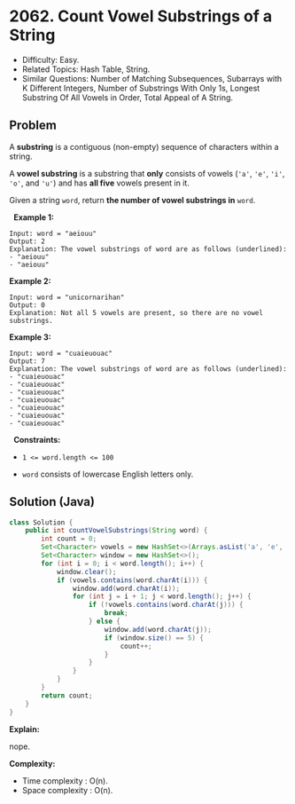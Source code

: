 # 2062. Count Vowel Substrings of a String

- Difficulty: Easy.
- Related Topics: Hash Table, String.
- Similar Questions: Number of Matching Subsequences, Subarrays with K Different Integers, Number of Substrings With Only 1s, Longest Substring Of All Vowels in Order, Total Appeal of A String.

## Problem

A **substring** is a contiguous (non-empty) sequence of characters within a string.

A **vowel substring** is a substring that **only** consists of vowels (```'a'```, ```'e'```, ```'i'```, ```'o'```, and ```'u'```) and has **all five** vowels present in it.

Given a string ```word```, return **the number of **vowel substrings** in** ```word```.

 
**Example 1:**

```
Input: word = "aeiouu"
Output: 2
Explanation: The vowel substrings of word are as follows (underlined):
- "aeiouu"
- "aeiouu"
```

**Example 2:**

```
Input: word = "unicornarihan"
Output: 0
Explanation: Not all 5 vowels are present, so there are no vowel substrings.
```

**Example 3:**

```
Input: word = "cuaieuouac"
Output: 7
Explanation: The vowel substrings of word are as follows (underlined):
- "cuaieuouac"
- "cuaieuouac"
- "cuaieuouac"
- "cuaieuouac"
- "cuaieuouac"
- "cuaieuouac"
- "cuaieuouac"
```

 
**Constraints:**


	
- ```1 <= word.length <= 100```
	
- ```word``` consists of lowercase English letters only.



## Solution (Java)

```java
class Solution {
    public int countVowelSubstrings(String word) {
        int count = 0;
        Set<Character> vowels = new HashSet<>(Arrays.asList('a', 'e', 'i', 'o', 'u'));
        Set<Character> window = new HashSet<>();
        for (int i = 0; i < word.length(); i++) {
            window.clear();
            if (vowels.contains(word.charAt(i))) {
                window.add(word.charAt(i));
                for (int j = i + 1; j < word.length(); j++) {
                    if (!vowels.contains(word.charAt(j))) {
                        break;
                    } else {
                        window.add(word.charAt(j));
                        if (window.size() == 5) {
                            count++;
                        }
                    }
                }
            }
        }
        return count;
    }
}
```

**Explain:**

nope.

**Complexity:**

* Time complexity : O(n).
* Space complexity : O(n).
